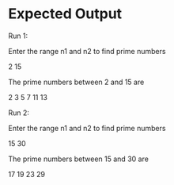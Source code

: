 # Expected Output

Run 1:

Enter the range n1 and n2 to find prime numbers

2 15

The prime numbers between 2 and 15 are

2	3	5	7	11	13


Run 2:

Enter the range n1 and n2 to find prime numbers

15 30

The prime numbers between 15 and 30 are

17	19	23	29
